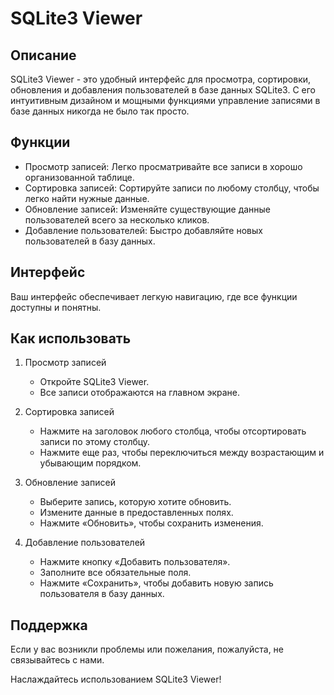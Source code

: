 # SQLite3 Viewer

## Описание
SQLite3 Viewer - это удобный интерфейс для просмотра, сортировки, обновления и добавления пользователей в базе данных SQLite3. С его интуитивным дизайном и мощными функциями управление записями в базе данных никогда не было так просто.

## Функции
- Просмотр записей: Легко просматривайте все записи в хорошо организованной таблице.
- Сортировка записей: Сортируйте записи по любому столбцу, чтобы легко найти нужные данные.
- Обновление записей: Изменяйте существующие данные пользователей всего за несколько кликов.
- Добавление пользователей: Быстро добавляйте новых пользователей в базу данных.

## Интерфейс
Ваш интерфейс обеспечивает легкую навигацию, где все функции доступны и понятны.

## Как использовать
1. Просмотр записей
   - Откройте SQLite3 Viewer.
   - Все записи отображаются на главном экране.

2. Сортировка записей
   - Нажмите на заголовок любого столбца, чтобы отсортировать записи по этому столбцу.
   - Нажмите еще раз, чтобы переключиться между возрастающим и убывающим порядком.

3. Обновление записей
   - Выберите запись, которую хотите обновить.
   - Измените данные в предоставленных полях.
   - Нажмите «Обновить», чтобы сохранить изменения.

4. Добавление пользователей
    - Нажмите кнопку «Добавить пользователя».
    - Заполните все обязательные поля.
    - Нажмите «Сохранить», чтобы добавить новую запись пользователя в базу данных.

## Поддержка
Если у вас возникли проблемы или пожелания, пожалуйста, не связывайтесь с нами.

Наслаждайтесь использованием SQLite3 Viewer!
